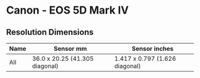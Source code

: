 # Canon - EOS 5D Mark IV

## Resolution Dimensions

| Name   | Sensor mm                      | Sensor inches                  |
|--------|--------------------------------|--------------------------------|
| All    | 36.0 x 20.25 (41.305 diagonal) | 1.417 x 0.797 (1.626 diagonal) |

